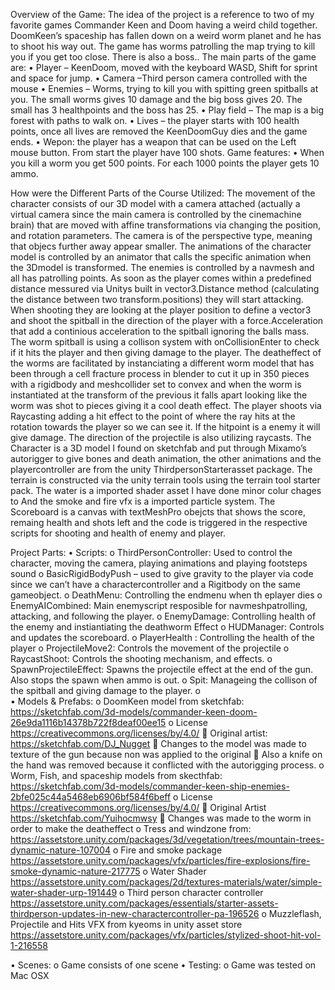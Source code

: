 Overview of the Game:
The idea of the project is a reference to two of my favorite games Commander Keen and Doom having a weird child together. DoomKeen’s spaceship has fallen down on a weird worm planet and he has to shoot his way out. The game has worms patrolling the map trying to kill you if you get too close. There is also a boss.. 
The main parts of the game are:
•	Player – KeenDoom, moved with the keyboard WASD, Shift for sprint and space for jump. 
•	Camera –Third person camera controlled with the mouse
•	Enemies – Worms, trying to kill you with spitting green spitballs at you. The small worms gives 10 damage and the big boss gives 20. The small has 3 healthpoints and the boss has 25. 
•	Play field – The map is a big forest with paths to walk on.
•	Lives – the player starts with 100 health points, once all lives are removed the KeenDoomGuy dies and the game ends.
•	Wepon: the player has a weapon that can be used on the Left mouse button. From start the player have 100 shots. 
Game features:
•	When you kill a worm you get 500 points. 
For each 1000 points the player gets 10 ammo. 

How were the Different Parts of the Course Utilized:
The movement of the character consists of our 3D model with a camera attached (actually a virtual camera since the main camera is controlled by the cinemachine brain) that are moved with affine transformations via changing the position, and rotation parameters. The camera is of the perspective type, meaning that objecs further away appear smaller. The animations of the character model is controlled by an animator that calls the specific animation when the 3Dmodel is transformed.
The enemies is controlled by a navmesh and all has patrolling points. As soon as the player comes within a predefined distance messured via Unitys built in vector3.Distance method (calculating the distance between two transform.positions) they will start attacking. When shooting they are looking at the player position to define a vector3 and shoot the spitball in the direction of the player with a force.Acceleration that add a continious acceleration to the spitball ignoring the balls mass. 
The worm spitball is using a collison system with onCollisionEnter to check if it hits the player and then giving damage to the player. 
The deatheffect of the worms are facilitated by instanciating a different worm model that has been through a cell fracture process in blender to cut it up in 350 pieces with a rigidbody and meshcollider set to convex and when the worm is instantiated at the transform of the previous it falls apart looking like the worm was shot to pieces giving it a cool death effect. 
The player shoots via Raycasting adding a hit effect to the point of where the ray hits at the rotation towards the player so we can see it. If the hitpoint is a enemy it will give damage. The direction of the projectile is also utilizing raycasts.
The Character is a 3D model I found on sketchfab and put through Mixamo’s autorigger to give bones and death animation, the other animations and the playercontroller are from the unity ThirdpersonStarterasset package. 
The terrain is constructed via the unity terrain tools using the terrain tool starter pack.
The water is a imported shader asset I have done minor colur chages to
And the smoke and fire vfx is a imported particle system. 
The Scoreboard is a canvas with textMeshPro obejcts that shows the score, remaing health and shots left and the code is triggered in the respective scripts for shooting and health of enemy and player. 


Project Parts:
•	Scripts:
o	ThirdPersonController: Used to control the character, moving the camera, playing animations and playing footsteps sound
o	BasicRigidBodyPush – used to give gravity to the player via code since we can’t have a charactercontroller and a Rigitbody on the same gameobject. 
o	DeathMenu: Controlling the endmenu when th eplayer dies 
o	EnemyAICombined: Main enemyscript resposible for navmeshpatrolling, attacking, and following the player. 
o	EnemyDamage: Controlling health of the enemy and instiantiating the deathworm Effect
o	HUDManager: Controls and updates the scoreboard.
o	PlayerHealth : Controlling the health of the player 
o	ProjectileMove2: Controls the movement of the projectile
o	RaycastShoot: Controls the shooting mechanism, and effects. 
o	SpawnProjectileEffect: Spawns the projectile effect at the end of the gun. Also stops the spawn when ammo is out. 
o	Spit: Manageing the collison of the spitball and giving damage to the player. 
o	
•	Models & Prefabs:
o	DoomKeen model from sketchfab: https://sketchfab.com/3d-models/commander-keen-doom-26e9da1116b14378b722f8deaf00ee15
o	License https://creativecommons.org/licenses/by/4.0/
	Original artist: https://sketchfab.com/DJ_Nugget
	Changes to the model was made to texture of the gun because non was applied to the original 
	Also a knife on the hand was removed because it conflicted with the autorigging process.
o	Worm, Fish, and spaceship models from skecthfab: https://sketchfab.com/3d-models/commander-keen-ship-enemies-2bfe025c44a5468eb6906bf584f6beff
o	License https://creativecommons.org/licenses/by/4.0/
	Original Artist https://sketchfab.com/Yuihocmwsy
	Changes was made to the worm in order to make the deatheffect
o	Tress and windzone from: https://assetstore.unity.com/packages/3d/vegetation/trees/mountain-trees-dynamic-nature-107004
o	Fire and smoke package
        https://assetstore.unity.com/packages/vfx/particles/fire-explosions/fire-smoke-dynamic-nature-217775
o	Water Shader
        https://assetstore.unity.com/packages/2d/textures-materials/water/simple-water-shader-urp-191449
o	Third person character controller 
        https://assetstore.unity.com/packages/essentials/starter-assets-thirdperson-updates-in-new-charactercontroller-pa-196526
o	Muzzleflash, Projectile and Hits VFX from kyeoms in unity asset store https://assetstore.unity.com/packages/vfx/particles/stylized-shoot-hit-vol-1-216558

•	Scenes:
o	Game consists of one scene
•	Testing:
o	Game was tested on Mac OSX
